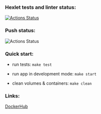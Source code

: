### Hexlet tests and linter status:
[![Actions Status](https://github.com/nightlord189/devops-for-programmers-project-lvl1/workflows/hexlet-check/badge.svg?branch=)](https://github.com/nightlord189/devops-for-programmers-project-lvl1/actions?query=branch:)

### Push status:
![Actions Status](https://github.com/nightlord189/devops-for-programmers-project-lvl1/actions/workflows/push.yml/badge.svg)

### Quick start:

+ run tests: `make test`

+ run app in development mode: `make start`

+ clean volumes & containers: `make clean`

### Links:
[DockerHub](https://hub.docker.com/repository/docker/nightlord189/devops-for-programmers-project-lvl1)